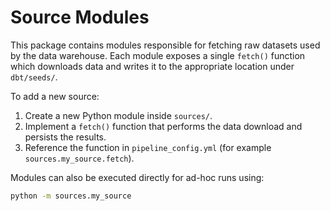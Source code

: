 # Source Modules

This package contains modules responsible for fetching raw datasets used by the data warehouse. Each module exposes a single `fetch()` function which downloads data and writes it to the appropriate location under `dbt/seeds/`.

To add a new source:

1. Create a new Python module inside `sources/`.
2. Implement a `fetch()` function that performs the data download and persists the results.
3. Reference the function in `pipeline_config.yml` (for example `sources.my_source.fetch`).

Modules can also be executed directly for ad-hoc runs using:

```bash
python -m sources.my_source
```
